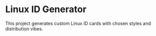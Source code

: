 # Linux ID Generator
This project generates custom Linux ID cards with chosen styles and distribution vibes.
